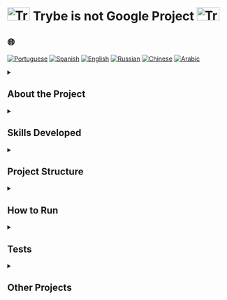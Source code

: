 # <img src="https://cdn-icons-png.flaticon.com/128/1822/1822921.png" alt="Trybe Logo" width="52" height="30" />  Trybe is not Google Project <img src="https://cdn-icons-png.flaticon.com/128/1822/1822921.png" alt="Trybe Logo" width="52" height="30" />

## 🌐 
[![Portuguese](https://img.shields.io/badge/Português-green)](https://github.com/SamuelRocha91/trybeIsNotGoogle/blob/main/README.md)
[![Spanish](https://img.shields.io/badge/Spanish-yellow)](https://github.com/SamuelRocha91/trybeIsNotGoogle/blob/main/README_es.md)
[![English](https://img.shields.io/badge/English-blue)](https://github.com/SamuelRocha91/trybeIsNotGoogle/blob/main/README_en.md)
[![Russian](https://img.shields.io/badge/Russian-lightgrey)](https://github.com/SamuelRocha91/trybeIsNotGoogle/blob/main/README_ru.md)
[![Chinese](https://img.shields.io/badge/Chinese-red)](https://github.com/SamuelRocha91/trybeIsNotGoogle/blob/main/README_ch.md)
[![Arabic](https://img.shields.io/badge/Arabic-orange)](https://github.com/SamuelRocha91/trybeIsNotGoogle/blob/main/README_ar.md)


<details>
<summary> 
  <h2>
    About the Project
  </h2>
</summary>

The application is a file management and search system that allows mapping the occurrence of terms in text files. The project is divided into two main modules:

1. **File Management Module**: Responsible for attaching and managing text files in the system.
2. **Search Module**: Responsible for performing search operations in the attached files, finding specific terms within the documents.

This project **does not perform semantic analysis** or search for synonyms.

</details>

<details>
<summary><h2>Skills Developed</h2></summary>

In this project, the following skills were practiced:

- Manipulation of **Stacks**;
- Manipulation of **Deque**;
- Manipulation of **Node & Linked Lists**;
- Manipulation of **Doubly Linked Lists**;
- Manipulation of `.txt` files.

</details>

<details>
<summary><h2>Project Structure</h2></summary>

The project follows this directory and file structure:

```
.
├── dev-requirements.txt           # Development requirements
├── pyproject.toml                 # Python project configuration
├── README.md                      # Documentation file
├── requirements.txt               # Production requirements
├── setup.cfg                      # Additional setup configuration
├── setup.py                       # Project installation script
├── statics                        # Directory containing example files
│   ├── arquivo_teste.csv
│   ├── arquivo_teste.txt
│   ├── nome_pedro.txt
│   ├── novo_paradigma_globalizado-min.txt
│   └── novo_paradigma_globalizado.txt
├── tests                          # Directory containing the tests
│   ├── __init__.py
│   ├── test_file_management.py
│   ├── test_file_process.py
│   ├── test_queue.py
│   └── test_word_search.py
├── ting_file_management           # File management module
│   ├── file_management.py         # Main file management code
│   ├── file_process.py            # File processing
│   ├── __init__.py
│   └── queue.py                   # Queue implementation
├── ting_word_searches             # Word search module
│   ├── __init__.py
│   └── word_search.py             # Term search functions
└── trybe.yml                      # Trybe project configuration
```

</details>

<details>
<summary><h2>How to Run</h2></summary>

### Prerequisites

Before you begin, make sure Python is installed on your machine. To install the project dependencies, follow the steps below:

1. Clone the repository:
   ```bash
   git clone git@github.com:SamuelRocha91/trybeIsNotGoogle.git
   ```

2. Navigate to the project directory:
   ```bash
   cd trybe-is-not-google-project
   ```

3. Install the dependencies:
   ```bash
   pip install -r requirements.txt
   ```

4. To run the project, use the following command:
   ```bash
   python -m ting_file_management.file_management
   ```

</details>

<details>
<summary><h2>Tests</h2></summary>

To run the tests, use the following command:

```bash
pytest
```

The tests are located in the `tests` directory and cover the main features of file management, word search, and queue manipulation.

</details>

<details>
<summary><h2>Other Projects</h2></summary>

-  [Restaurant Orders](https://github.com/SamuelRocha91/restaurantOrders/blob/main/README_en.md)
-  [Scripts](https://github.com/SamuelRocha91/scripts/blob/main/README_en.md)
-  [Algorithms](https://github.com/SamuelRocha91/Algorithms/blob/main/README_en.md)
-  [Trybe is not Google](https://ithub.com/SamuelRocha91/trybeIsNotGoogle/blob/main/README_en.md)

</details>
